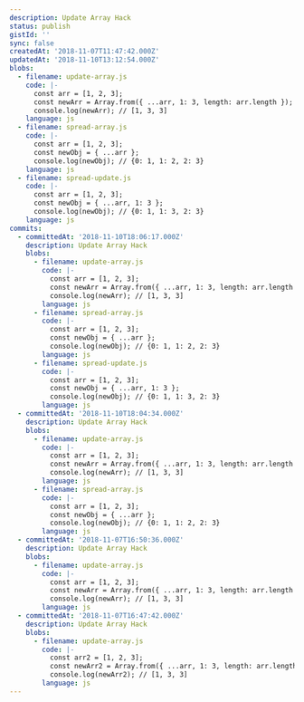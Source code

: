 ```yaml
---
description: Update Array Hack
status: publish
gistId: ''
sync: false
createdAt: '2018-11-07T11:47:42.000Z'
updatedAt: '2018-11-10T13:12:54.000Z'
blobs:
  - filename: update-array.js
    code: |-
      const arr = [1, 2, 3];
      const newArr = Array.from({ ...arr, 1: 3, length: arr.length });
      console.log(newArr); // [1, 3, 3]
    language: js
  - filename: spread-array.js
    code: |-
      const arr = [1, 2, 3];
      const newObj = { ...arr };
      console.log(newObj); // {0: 1, 1: 2, 2: 3}
    language: js
  - filename: spread-update.js
    code: |-
      const arr = [1, 2, 3];
      const newObj = { ...arr, 1: 3 };
      console.log(newObj); // {0: 1, 1: 3, 2: 3}
    language: js
commits:
  - committedAt: '2018-11-10T18:06:17.000Z'
    description: Update Array Hack
    blobs:
      - filename: update-array.js
        code: |-
          const arr = [1, 2, 3];
          const newArr = Array.from({ ...arr, 1: 3, length: arr.length });
          console.log(newArr); // [1, 3, 3]
        language: js
      - filename: spread-array.js
        code: |-
          const arr = [1, 2, 3];
          const newObj = { ...arr };
          console.log(newObj); // {0: 1, 1: 2, 2: 3}
        language: js
      - filename: spread-update.js
        code: |-
          const arr = [1, 2, 3];
          const newObj = { ...arr, 1: 3 };
          console.log(newObj); // {0: 1, 1: 3, 2: 3}
        language: js
  - committedAt: '2018-11-10T18:04:34.000Z'
    description: Update Array Hack
    blobs:
      - filename: update-array.js
        code: |-
          const arr = [1, 2, 3];
          const newArr = Array.from({ ...arr, 1: 3, length: arr.length });
          console.log(newArr); // [1, 3, 3]
        language: js
      - filename: spread-array.js
        code: |-
          const arr = [1, 2, 3];
          const newObj = { ...arr };
          console.log(newObj); // {0: 1, 1: 2, 2: 3}
        language: js
  - committedAt: '2018-11-07T16:50:36.000Z'
    description: Update Array Hack
    blobs:
      - filename: update-array.js
        code: |-
          const arr = [1, 2, 3];
          const newArr = Array.from({ ...arr, 1: 3, length: arr.length });
          console.log(newArr); // [1, 3, 3]
        language: js
  - committedAt: '2018-11-07T16:47:42.000Z'
    description: Update Array Hack
    blobs:
      - filename: update-array.js
        code: |-
          const arr2 = [1, 2, 3];
          const newArr2 = Array.from({ ...arr, 1: 3, length: arr.length });
          console.log(newArr2); // [1, 3, 3]
        language: js
---
```


